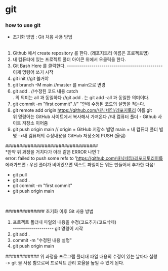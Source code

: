 # git
### how to use git


- 초기화 방법 : Git 처음 사용 방법
<br/><br/>
1. Github 에서 create repository 를 한다. (레포지토리 이름은 프로젝트명)
2. 내 컴퓨터에 있는 프로젝트 폴더 아이콘 위에서 우클릭을 한다.
3.  Git Bash Here 를 클릭한다.
----------------------------------------------- 이제 명령어 쓰기 시작
4. git init //git 쓸거야
5. git branch -M main //master 를 main으로 변경
6. git add . //수정된 코드 내용 catch
<br/>. 의 의미는 all 과 동일하다 //git add . 는 git add -all 과 동일한 의미이다.
7. git commit -m "first commit" //"       "안에 수정된 코드의 설명을 적는다.
8. git remote add origin https://github.com/내닉네임/레포지토리 이름.git
<br/>위 명령어는 GitHub 사이트에서 복사해서 가져온다 //내 컴퓨터 폴더 - Github 사이트 저장소 이어줌
9. git push origin main // origin = GitHub 저장소 별명
                                  main = 내 컴퓨터 폴더 별명
                                ->내 컴퓨터의 수정내용을 GitHub 저장소에 PUSH (올림)

#################################
<br/>*만약 위 과정을 거치다가 아래 같은 ERROR 나면 ?
<br/>error: failed to push some refs to 'https://github.com/내닉네임/레포지토리이름 에러가뜨면
:
우선 폴더가 비어있으면 텍스트 파일이든 뭐든 만들어서 추가한 다음!
- git pull
- git add .
- git commit -m "first commit"
- git push origin main
<br/>

############## 초기화 이후 Git 사용 방법
<br/>
1. 프로젝트 폴더내 파일의 내용을 수정(코드추가/코드삭제)
<br/>-------------------- git 명령어 시작
2. git add .
3. commit -m "수정된 내용 설명"
4. git push origin main

############ 위 과정을 프로그램 폴더내 파일 내용의 수정이 있는 날마다 실행
<br/>-> git 을 사용 함으로써 프로젝트 관리 효율을 높일 수 있게 된다.

